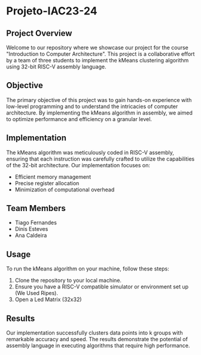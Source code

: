 # Projeto-IAC23-24

## Project Overview
Welcome to our repository where we showcase our project for the course "Introduction to Computer Architecture". This project is a collaborative effort by a team of three students to implement the kMeans clustering algorithm using 32-bit RISC-V assembly language.

## Objective
The primary objective of this project was to gain hands-on experience with low-level programming and to understand the intricacies of computer architecture. By implementing the kMeans algorithm in assembly, we aimed to optimize performance and efficiency on a granular level.

## Implementation
The kMeans algorithm was meticulously coded in RISC-V assembly, ensuring that each instruction was carefully crafted to utilize the capabilities of the 32-bit architecture. Our implementation focuses on:
- Efficient memory management
- Precise register allocation
- Minimization of computational overhead

## Team Members
- Tiago Fernandes
- Dinis Esteves
- Ana Caldeira

## Usage
To run the kMeans algorithm on your machine, follow these steps:
1. Clone the repository to your local machine.
2. Ensure you have a RISC-V compatible simulator or environment set up (We Used Ripes).
3. Open a Led Matrix (32x32)

## Results
Our implementation successfully clusters data points into k groups with remarkable accuracy and speed. The results demonstrate the potential of assembly language in executing algorithms that require high performance.
